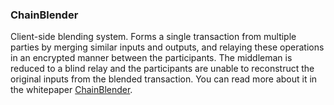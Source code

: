 ### ChainBlender ###

Client-side blending system. Forms a single transaction from multiple parties by merging similar inputs and outputs, and relaying these operations in an encrypted manner between the participants. The middleman is reduced to a blind relay and the participants are unable to reconstruct the original inputs from the blended transaction. You can read more about it in the whitepaper [ChainBlender](https://github.com/openvcash/papers/blob/master/chainblender.pdf).
